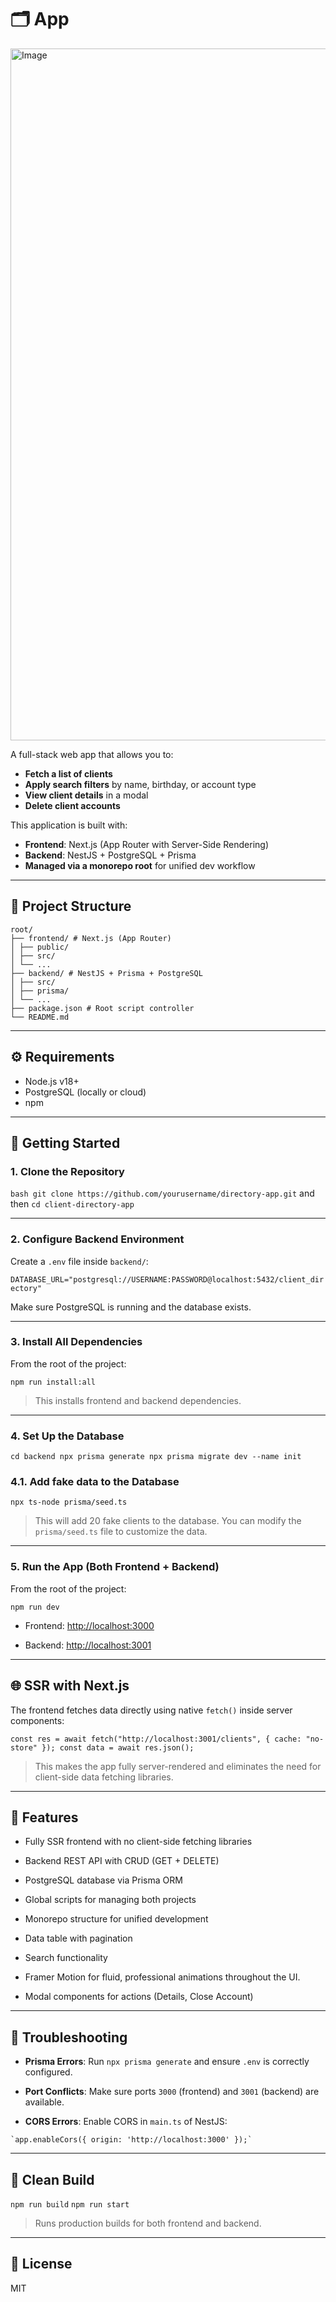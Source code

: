 # 🗂️ App

<img width="1107" alt="Image" src="https://github.com/user-attachments/assets/69301242-cac8-4124-a80f-643c2dee2364" />

A full-stack web app that allows you to:

- **Fetch a list of clients**
- **Apply search filters** by name, birthday, or account type
- **View client details** in a modal
- **Delete client accounts**

This application is built with:

- **Frontend**: Next.js (App Router with Server-Side Rendering)
- **Backend**: NestJS + PostgreSQL + Prisma
- **Managed via a monorepo root** for unified dev workflow

---

## 📁 Project Structure

```
root/
├── frontend/ # Next.js (App Router)
│ ├── public/
│ ├── src/
│ └── ...
├── backend/ # NestJS + Prisma + PostgreSQL
│ ├── src/
│ ├── prisma/
│ └── ...
├── package.json # Root script controller
└── README.md

```
---

## ⚙️ Requirements
- Node.js v18+
- PostgreSQL (locally or cloud)
- npm
---

## 🚀 Getting Started

### 1. Clone the Repository
`bash git clone https://github.com/yourusername/directory-app.git`
and then
`cd client-directory-app`

* * *

### 2\. Configure Backend Environment

Create a `.env` file inside `backend/`:


`DATABASE_URL="postgresql://USERNAME:PASSWORD@localhost:5432/client_directory"`

Make sure PostgreSQL is running and the database exists.

* * *

### 3\. Install All Dependencies

From the root of the project:


`npm run install:all`

> This installs frontend and backend dependencies.

* * *

### 4\. Set Up the Database

`cd backend npx prisma generate npx prisma migrate dev --name init`


### 4.1\. Add fake data to the Database

`npx ts-node prisma/seed.ts`
> This will add 20 fake clients to the database.
> You can modify the `prisma/seed.ts` file to customize the data.

* * *

### 5\. Run the App (Both Frontend + Backend)

From the root of the project:

`npm run dev`

 *   Frontend: [http://localhost:3000](http://localhost:3000)

 *   Backend: [http://localhost:3001](http://localhost:3001)


* * *

## 🌐 SSR with Next.js

The frontend fetches data directly using native `fetch()` inside server components:


`const res = await fetch("http://localhost:3001/clients", { cache: "no-store" }); const data = await res.json();`

> This makes the app fully server-rendered and eliminates the need for client-side data fetching libraries.

* * *

## 🧪 Features

 *   Fully SSR frontend with no client-side fetching libraries

 *   Backend REST API with CRUD (GET + DELETE)

 *   PostgreSQL database via Prisma ORM

 *   Global scripts for managing both projects

 *   Monorepo structure for unified development

 *   Data table with pagination

 *   Search functionality

 *   Framer Motion for fluid, professional animations throughout the UI.

 *   Modal components for actions (Details, Close Account)

* * *

## 🐞 Troubleshooting

 *   **Prisma Errors**: Run `npx prisma generate` and ensure `.env` is correctly configured.

 *   **Port Conflicts**: Make sure ports `3000` (frontend) and `3001` (backend) are available.

 *   **CORS Errors**: Enable CORS in `main.ts` of NestJS:

    `app.enableCors({ origin: 'http://localhost:3000' });`

* * *

## 🧼 Clean Build

`npm run build`
 `npm run start`

> Runs production builds for both frontend and backend.

* * *

## 📄 License

MIT
